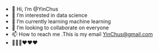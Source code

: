 - 👋 Hi, I’m @YinChus
- 👀 I’m interested in data science
- 🌱 I’m currently learning machine learning
- 💞️ I’m looking to collaborate on everyone
- 📫 How to reach me .This is my email YinChus@gmail.com
- 🧡🧡🧡❤️❤️❤️

<!---
YinChus/YinChus is a ✨ special ✨ repository because its `README.md` (this file) appears on your GitHub profile.
You can click the Preview link to take a look at your changes.
--->
